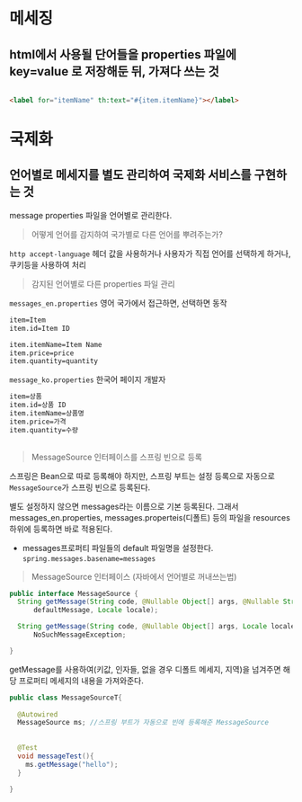 # 메세징

## html에서 사용될 단어들을 properties 파일에 key=value 로 저장해둔 뒤, 가져다 쓰는 것

```html

<label for="itemName" th:text="#{item.itemName}"></label>

```


# 국제화

## 언어별로 메세지를 별도 관리하여 국제화 서비스를 구현하는 것

message properties 파일을 언어별로 관리한다.

> 어떻게 언어를 감지하여 국가별로 다른 언어를 뿌려주는가?

`http accept-language` 헤더 값을 사용하거나 사용자가 직접 언어를 선택하게 하거나, 쿠키등을 사용하여 처리


> 감지된 언어별로 다른 properties 파일 관리

`messages_en.properties` 영어 국가에서 접근하면, 선택하면 동작

```html
item=Item
item.id=Item ID

item.itemName=Item Name
item.price=price
item.quantity=quantity
```

`message_ko.properties` 한국어 페이지 개발자

```html
item=상품 
item.id=상품 ID 
item.itemName=상품명 
item.price=가격 
item.quantity=수량
   
```


> MessageSource 인터페이스를 스프링 빈으로 등록

스프링은 Bean으로 따로 등록해야 하지만, 스프링 부트는 설정 등록으로 자동으로 `MessageSource`가 스프링 빈으로 등록된다.

별도 설정하지 않으면 messages라는 이름으로 기본 등록된다.
그래서 messages_en.properties, messages.properteis(디폴트) 등의 파일을 resources 하위에
등록하면 바로 적용된다.

* messages프로퍼티 파일들의 default 파일명을 설정한다. 
`spring.messages.basename=messages`



> MessageSource 인터페이스 (자바에서 언어별로 꺼내쓰는법)

```java
public interface MessageSource {
  String getMessage(String code, @Nullable Object[] args, @Nullable String
      defaultMessage, Locale locale);

  String getMessage(String code, @Nullable Object[] args, Locale locale) throws
      NoSuchMessageException;

}
```

getMessage를 사용하여(키값, 인자들, 없을 경우 디폴트 메세지, 지역)을 넘겨주면
해당 프로퍼티 메세지의 내용을 가져와준다.

```java
public class MessageSourceT{
  
  @Autowired
  MessageSource ms; //스프링 부트가 자동으로 빈에 등록해준 MessageSource
  
  
  @Test
  void messageTest(){
    ms.getMessage("hello");
  }
  
}

```

